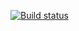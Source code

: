 [![Build status](https://ci.appveyor.com/api/projects/status/lmgc9ixvdj4cry0f?svg=true)](https://ci.appveyor.com/project/ggamarin/testmodeorder)
